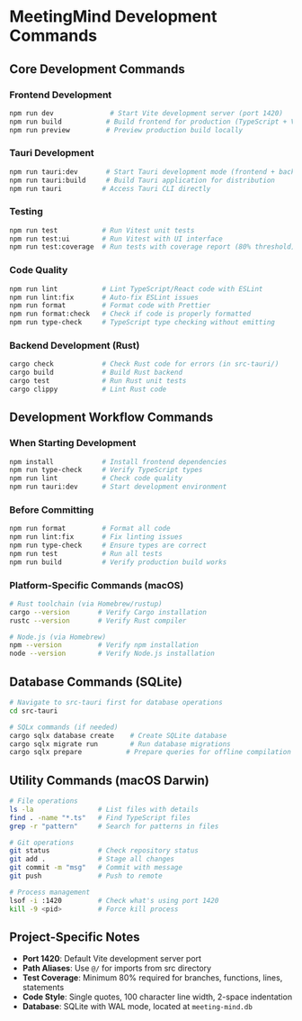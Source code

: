 # MeetingMind Development Commands

## Core Development Commands

### Frontend Development
```bash
npm run dev              # Start Vite development server (port 1420)
npm run build           # Build frontend for production (TypeScript + Vite)
npm run preview         # Preview production build locally
```

### Tauri Development
```bash
npm run tauri:dev       # Start Tauri development mode (frontend + backend)
npm run tauri:build     # Build Tauri application for distribution
npm run tauri          # Access Tauri CLI directly
```

### Testing
```bash
npm run test           # Run Vitest unit tests
npm run test:ui        # Run Vitest with UI interface
npm run test:coverage  # Run tests with coverage report (80% threshold)
```

### Code Quality
```bash
npm run lint           # Lint TypeScript/React code with ESLint
npm run lint:fix       # Auto-fix ESLint issues
npm run format         # Format code with Prettier
npm run format:check   # Check if code is properly formatted
npm run type-check     # TypeScript type checking without emitting
```

### Backend Development (Rust)
```bash
cargo check            # Check Rust code for errors (in src-tauri/)
cargo build            # Build Rust backend
cargo test             # Run Rust unit tests
cargo clippy           # Lint Rust code
```

## Development Workflow Commands

### When Starting Development
```bash
npm install            # Install frontend dependencies
npm run type-check     # Verify TypeScript types
npm run lint           # Check code quality
npm run tauri:dev      # Start development environment
```

### Before Committing
```bash
npm run format         # Format all code
npm run lint:fix       # Fix linting issues
npm run type-check     # Ensure types are correct
npm run test           # Run all tests
npm run build          # Verify production build works
```

### Platform-Specific Commands (macOS)
```bash
# Rust toolchain (via Homebrew/rustup)
cargo --version       # Verify Cargo installation
rustc --version       # Verify Rust compiler

# Node.js (via Homebrew)
npm --version         # Verify npm installation
node --version        # Verify Node.js installation
```

## Database Commands (SQLite)
```bash
# Navigate to src-tauri first for database operations
cd src-tauri

# SQLx commands (if needed)
cargo sqlx database create    # Create SQLite database
cargo sqlx migrate run        # Run database migrations
cargo sqlx prepare           # Prepare queries for offline compilation
```

## Utility Commands (macOS Darwin)
```bash
# File operations
ls -la                # List files with details
find . -name "*.ts"   # Find TypeScript files
grep -r "pattern"     # Search for patterns in files

# Git operations
git status            # Check repository status
git add .             # Stage all changes
git commit -m "msg"   # Commit with message
git push              # Push to remote

# Process management
lsof -i :1420         # Check what's using port 1420
kill -9 <pid>         # Force kill process
```

## Project-Specific Notes
- **Port 1420**: Default Vite development server port
- **Path Aliases**: Use `@/` for imports from src directory
- **Test Coverage**: Minimum 80% required for branches, functions, lines, statements
- **Code Style**: Single quotes, 100 character line width, 2-space indentation
- **Database**: SQLite with WAL mode, located at `meeting-mind.db`